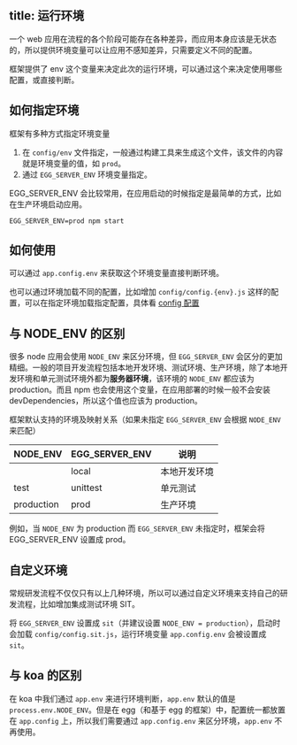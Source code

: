 title: 运行环境
---

一个 web 应用在流程的各个阶段可能存在各种差异，而应用本身应该是无状态的，所以提供环境变量可以让应用不感知差异，只需要定义不同的配置。

框架提供了 env 这个变量来决定此次的运行环境，可以通过这个来决定使用哪些配置，或直接判断。

## 如何指定环境

框架有多种方式指定环境变量

1. 在 `config/env` 文件指定，一般通过构建工具来生成这个文件，该文件的内容就是环境变量的值，如 `prod`。
1. 通过 `EGG_SERVER_ENV` 环境变量指定。

EGG_SERVER_ENV 会比较常用，在应用启动的时候指定是最简单的方式，比如在生产环境启动应用。

```shell
EGG_SERVER_ENV=prod npm start
```

## 如何使用

可以通过 `app.config.env` 来获取这个环境变量直接判断环境。

也可以通过环境加载不同的配置，比如增加 `config/config.{env}.js` 这样的配置，可以在指定环境加载指定配置，具体看 [config 配置](./config.md)

## 与 NODE_ENV 的区别

很多 node 应用会使用 `NODE_ENV` 来区分环境，但 `EGG_SERVER_ENV` 会区分的更加精细。一般的项目开发流程包括本地开发环境、测试环境、生产环境，除了本地开发环境和单元测试环境外都为**服务器环境**，该环境的 `NODE_ENV` 都应该为 production。而且 npm 也会使用这个变量，在应用部署的时候一般不会安装 devDependencies，所以这个值也应该为 production。

框架默认支持的环境及映射关系（如果未指定 `EGG_SERVER_ENV` 会根据 `NODE_ENV` 来匹配）

NODE_ENV   | EGG_SERVER_ENV | 说明
---------- | -------------- | ------------
           | local          | 本地开发环境
test       | unittest       | 单元测试
production | prod           | 生产环境

例如，当 `NODE_ENV` 为 production 而 `EGG_SERVER_ENV` 未指定时，框架会将 EGG_SERVER_ENV 设置成 prod。

## 自定义环境

常规研发流程不仅仅只有以上几种环境，所以可以通过自定义环境来支持自己的研发流程，比如增加集成测试环境 SIT。

将 `EGG_SERVER_ENV` 设置成 `sit`（并建议设置 `NODE_ENV = production`），启动时会加载 `config/config.sit.js`，运行环境变量 `app.config.env` 会被设置成 `sit`。

## 与 koa 的区别

在 koa 中我们通过 `app.env` 来进行环境判断，`app.env` 默认的值是 `process.env.NODE_ENV`。但是在 egg（和基于 egg 的框架）中，配置统一都放置在 `app.config` 上，所以我们需要通过 `app.config.env` 来区分环境，`app.env` 不再使用。
